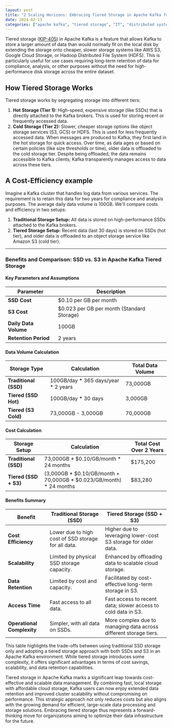 ```yaml
---
layout: post
title: "2 Scaling Horizons: Embracing Tiered Storage in Apache Kafka for Optimal Efficiency and Cost Savings"
date: 2024-02-13
categories: ["apache kafka", "tiered storage", "IT", "distributed system"]
---
```


Tiered storage ([KIP-405](https://cwiki.apache.org/confluence/display/KAFKA/KIP-405%3A+Kafka+Tiered+Storage)) in Apache Kafka 
is a feature that allows Kafka to store a larger amount of data than would normally fit on the local disk by extending 
the storage onto cheaper, slower storage systems like AWS S3, Google Cloud Storage, or Hadoop Distributed File System (HDFS). 
This is particularly useful for use cases requiring long-term retention of data for compliance, analysis, or other 
purposes without the need for high-performance disk storage across the entire dataset.

## How Tiered Storage Works

Tiered storage works by segregating storage into different tiers:
1. **Hot Storage (Tier 1):** High-speed, expensive storage (like SSDs) that is directly attached to the Kafka brokers. 
This is used for storing recent or frequently accessed data.
2. **Cold Storage (Tier 2):** Slower, cheaper storage options like object storage services (S3, GCS) or HDFS. 
This is used for less frequently accessed data. 
When messages are produced to Kafka, they first land in the hot storage for quick access. 
Over time, as data ages or based on certain policies (like size thresholds or time), older data is offloaded to the cold storage tier. 
Despite being offloaded, the data remains accessible to Kafka clients; Kafka transparently manages access to data across these tiers.

## A Cost-Efficiency example 

Imagine a Kafka cluster that handles log data from various services. 
The requirement is to retain this data for two years for compliance and analysis purposes. 
The average daily data volume is 100GB. We'll compare costs and efficiency in two setups:
1. **Traditional Storage Setup:** All data is stored on high-performance SSDs attached to the Kafka brokers.
2. **Tiered Storage Setup:** Recent data (last 30 days) is stored on SSDs (hot tier), and older data is offloaded to an object storage service like Amazon S3 (cold tier).

---

### Benefits and Comparison: SSD vs. S3 in Apache Kafka Tiered Storage

#### Key Parameters and Assumptions

| Parameter                   | Description                                        |
|-----------------------------|----------------------------------------------------|
| **SSD Cost**                | $0.10 per GB per month                             |
| **S3 Cost**                 | $0.023 per GB per month (Standard Storage)         |
| **Daily Data Volume**       | 100GB                                              |
| **Retention Period**        | 2 years                                            |

#### Data Volume Calculation

| Storage Type          | Calculation                         | Total Data Volume |
|-----------------------|-------------------------------------|-------------------|
| **Traditional (SSD)** | 100GB/day * 365 days/year * 2 years | 73,000GB          |
| **Tiered (SSD Hot)**  | 100GB/day * 30 days                 | 3,000GB           |
| **Tiered (S3 Cold)**  | 73,000GB - 3,000GB                  | 70,000GB          |

#### Cost Calculation

| Storage Setup             | Calculation                                                         | Total Cost Over 2 Years |
|---------------------------|---------------------------------------------------------------------|-------------------------|
| **Traditional (SSD)**     | 73,000GB * $0.10/GB/month * 24 months                               | $175,200                |
| **Tiered (SSD + S3)**     | (3,000GB * $0.10/GB/month + 70,000GB * $0.023/GB/month) * 24 months | $83,280                 |

#### Benefits Summary

| Benefit                    | Traditional Storage (SSD)                           | Tiered Storage (SSD + S3)                                         |
|----------------------------|-----------------------------------------------------|-------------------------------------------------------------------|
| **Cost Efficiency**        | Lower due to high cost of SSD storage for all data. | Higher due to leveraging lower-cost S3 storage for older data.    |
| **Scalability**            | Limited by physical SSD storage capacity.           | Enhanced by offloading data to scalable cloud storage.            |
| **Data Retention**         | Limited by cost and capacity.                       | Facilitated by cost-effective long-term storage in S3.            |
| **Access Time**            | Fast access to all data.                            | Fast access to recent data; slower access to cold data in S3.     |
| **Operational Complexity** | Simpler, with all data on SSDs.                     | More complex due to managing data across different storage tiers. |

This table highlights the trade-offs between using traditional SSD storage only and adopting a tiered storage approach 
with both SSDs and S3 in an Apache Kafka environment. 
While tiered storage introduces some complexity, it offers significant advantages in terms of cost savings, scalability, 
and data retention capabilities.

Tiered storage in Apache Kafka marks a significant leap towards cost-effective and scalable data management. 
By combining fast, local storage with affordable cloud storage, Kafka users can now enjoy extended data retention and 
improved cluster scalability without compromising on performance. 
This strategic approach not only reduces costs but also aligns with the growing demand for efficient, large-scale data 
processing and storage solutions. Embracing tiered storage thus represents a forward-thinking move for organizations 
aiming to optimize their data infrastructure for the future.


